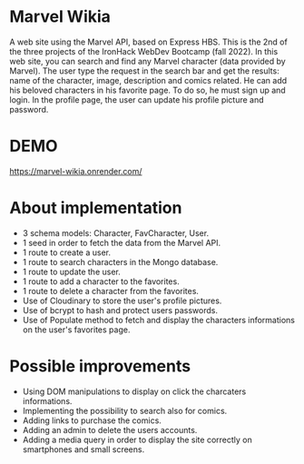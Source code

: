 # Marvel Wikia

A web site using the Marvel API, based on Express HBS. This is the 2nd of the three projects of the IronHack WebDev Bootcamp (fall 2022).
In this web site, you can search and find any Marvel character (data provided by Marvel). The user type the request in the search bar and get the results: name of the character, image, description and comics related. He can add his beloved characters in his favorite page. To do so, he must sign up and login. In the profile page, the user can update his profile picture and password.

# DEMO

https://marvel-wikia.onrender.com/

# About implementation

- 3 schema models: Character, FavCharacter, User.
- 1 seed in order to fetch the data from the Marvel API.
- 1 route to create a user.
- 1 route to search characters in the Mongo database.
- 1 route to update the user.
- 1 route to add a character to the favorites.
- 1 route to delete a character from the favorites.
- Use of Cloudinary to store the user's profile pictures.
- Use of bcrypt to hash and protect users passwords.
- Use of Populate method to fetch and display the characters informations on the user's favorites page.

# Possible improvements

- Using DOM manipulations to display on click the charcaters informations.
- Implementing the possibility to search also for comics.
- Adding links to purchase the comics.
- Adding an admin to delete the users accounts.
- Adding a media query in order to display the site correctly on smartphones and small screens.
